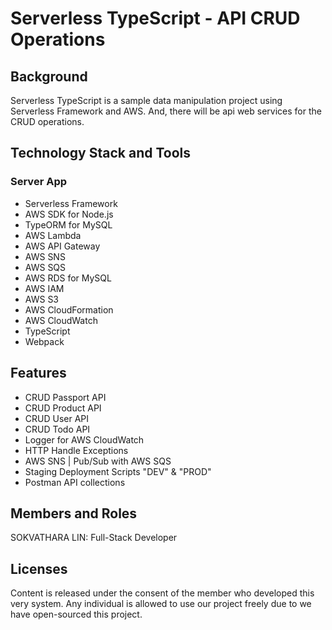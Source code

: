 # Serverless TypeScript - API CRUD Operations

## Background

Serverless TypeScript is a sample data manipulation project using Serverless Framework and AWS. And, there will be api web services for the CRUD operations.

## Technology Stack and Tools

### Server App

- Serverless Framework
- AWS SDK for Node.js
- TypeORM for MySQL
- AWS Lambda
- AWS API Gateway
- AWS SNS
- AWS SQS
- AWS RDS for MySQL
- AWS IAM
- AWS S3
- AWS CloudFormation
- AWS CloudWatch
- TypeScript
- Webpack

## Features

- CRUD Passport API
- CRUD Product API
- CRUD User API
- CRUD Todo API
- Logger for AWS CloudWatch
- HTTP Handle Exceptions
- AWS SNS | Pub/Sub with AWS SQS
- Staging Deployment Scripts "DEV" & "PROD"
- Postman API collections

## Members and Roles

SOKVATHARA LIN: Full-Stack Developer

## Licenses

Content is released under the consent of the member who developed this very system. Any individual is allowed to use our project freely due to we have open-sourced this project.
